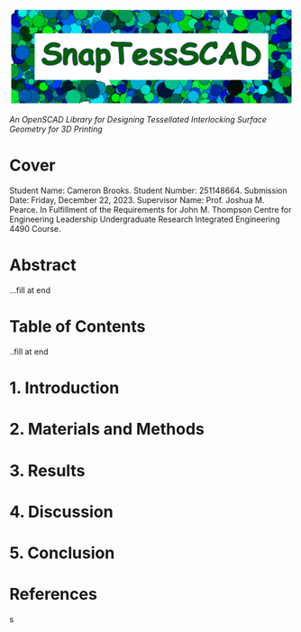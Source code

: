 ![SnapTessCAD Logo](branding/logo/logo_strip_v1.0.png)

*An OpenSCAD Library for Designing Tessellated Interlocking Surface Geometry for 3D Printing*

# Cover
Student Name: Cameron Brooks.
Student Number: 251148664.
Submission Date: Friday, December 22, 2023.
Supervisor Name: Prof. Joshua M. Pearce.
In Fulfillment of the Requirements for John M. Thompson Centre for Engineering Leadership Undergraduate Research Integrated Engineering 4490 Course.

# Abstract
...fill at end

# Table of Contents
..fill at end

# 1. Introduction

# 2. Materials and Methods

# 3. Results

# 4. Discussion

# 5. Conclusion

# References
s